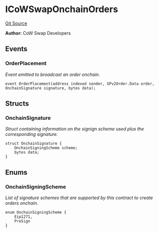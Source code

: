 # ICoWSwapOnchainOrders
[Git Source](https://github.com/FloorDAO/floor-v2/blob/c8169a0594ad07a37d169672a50f4155c41be809/src/interfaces/cowswap/CoWSwapOnchainOrders.sol)

**Author:**
CoW Swap Developers


## Events
### OrderPlacement
*Event emitted to broadcast an order onchain.*


```solidity
event OrderPlacement(address indexed sender, GPv2Order.Data order, OnchainSignature signature, bytes data);
```

## Structs
### OnchainSignature
*Struct containing information on the signign scheme used plus the corresponding signature.*


```solidity
struct OnchainSignature {
    OnchainSigningScheme scheme;
    bytes data;
}
```

## Enums
### OnchainSigningScheme
*List of signature schemes that are supported by this contract to create orders onchain.*


```solidity
enum OnchainSigningScheme {
    Eip1271,
    PreSign
}
```

